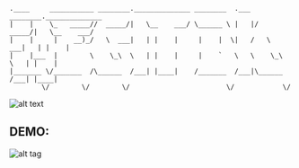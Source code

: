 ```
.____     ___________ ________.______________ ________  .___  ________.______________
|    |    \_   _____//  _____/|   \__    ___/ \______ \ |   |/  _____/|   \__    ___/
|    |     |    __)_/   \  ___|   | |    |     |    |  \|   /   \  ___|   | |    |   
|    |___  |        \    \_\  \   | |    |     |    `   \   \    \_\  \   | |    |   
|_______ \/_______  /\______  /___| |____|    /_______  /___|\______  /___| |____|   
        \/        \/        \/                        \/            \/               
```


![alt text](https://raw.githubusercontent.com/MATF-RS17/RS16-legit-digit/master/logoSmall.png)


## DEMO:
![alt tag](https://raw.githubusercontent.com/MATF-RS17/RS16-legit-digit/master/Screen/SquareMovingDemo.gif)
